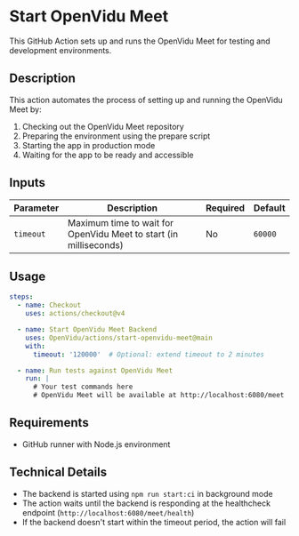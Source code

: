 # Start OpenVidu Meet

This GitHub Action sets up and runs the OpenVidu Meet for testing and development environments.

## Description

This action automates the process of setting up and running the OpenVidu Meet by:

1. Checking out the OpenVidu Meet repository
2. Preparing the environment using the prepare script
3. Starting the app in production mode
4. Waiting for the app to be ready and accessible

## Inputs

| Parameter | Description | Required | Default |
|-----------|-------------|----------|---------|
| `timeout` | Maximum time to wait for OpenVidu Meet to start (in milliseconds) | No | `60000` |

## Usage

```yaml
steps:
  - name: Checkout
    uses: actions/checkout@v4

  - name: Start OpenVidu Meet Backend
    uses: OpenVidu/actions/start-openvidu-meet@main
    with:
      timeout: '120000'  # Optional: extend timeout to 2 minutes

  - name: Run tests against OpenVidu Meet
    run: |
      # Your test commands here
      # OpenVidu Meet will be available at http://localhost:6080/meet
```

## Requirements

- GitHub runner with Node.js environment

## Technical Details

- The backend is started using `npm run start:ci` in background mode
- The action waits until the backend is responding at the healthcheck endpoint (`http://localhost:6080/meet/health`)
- If the backend doesn't start within the timeout period, the action will fail
